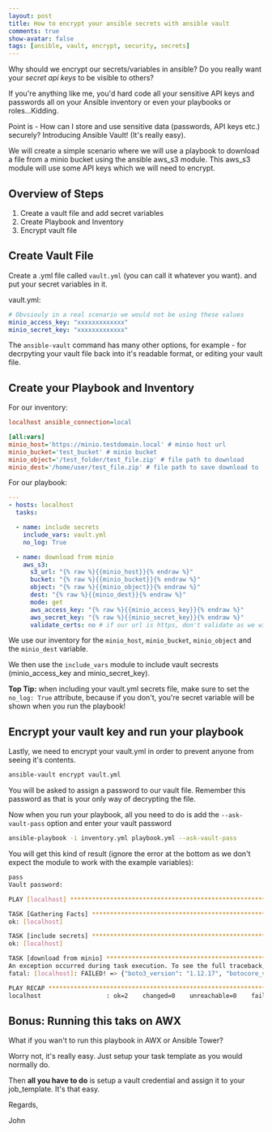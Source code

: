 ```yaml
---
layout: post
title: How to encrypt your ansible secrets with ansible vault
comments: true
show-avatar: false
tags: [ansible, vault, encrypt, security, secrets]
---
```


Why should we encrypt our secrets/variables in ansible? Do you really want your *secret api keys* to be visible to others? 

If you're anything like me, you'd hard code all your sensitive API keys 
and passwords all on your Ansible inventory or even your playbooks or roles...Kidding.

Point is - How can I store and use sensitive data (passwords, API keys etc.)
securely? Introducing Ansible Vault! (It's really easy).

We will create a simple scenario where we will use a playbook to download a file from a minio bucket using the ansible aws_s3 module. This aws_s3 module will use some API keys which we will need to encrypt.

## Overview of Steps

1. Create a vault file and add secret variables
2. Create Playbook and Inventory
3. Encrypt vault file

## Create Vault File

Create a .yml file called ```vault.yml``` (you can call it whatever you want).
and put your secret variables in it.

vault.yml:

```yaml
# Obvsiouly in a real scenario we would not be using these values
minio_access_key: "xxxxxxxxxxxxx"
minio_secret_key: "xxxxxxxxxxxxx"
```

The `ansible-vault` command has many other options, for example - for decrpyting your vault file back into it's readable format, or editing your vault file.

## Create your Playbook and Inventory

For our inventory:

```ini
localhost ansible_connection=local

[all:vars]
minio_host='https://minio.testdomain.local' # minio host url
minio_bucket='test_bucket' # minio bucket
minio_object='/test_folder/test_file.zip' # file path to download
minio_dest='/home/user/test_file.zip' # file path to save download to
```

For our playbook:

```yaml
---
- hosts: localhost
  tasks:

  - name: include secrets
    include_vars: vault.yml
    no_log: True

  - name: download from minio
    aws_s3:
      s3_url: "{% raw %}{{minio_host}}{% endraw %}"
      bucket: "{% raw %}{{minio_bucket}}{% endraw %}"
      object: "{% raw %}{{minio_object}}{% endraw %}"
      dest: "{% raw %}{{minio_dest}}{% endraw %}"
      mode: get
      aws_access_key: "{% raw %}{{minio_access_key}}{% endraw %}"
      aws_secret_key: "{% raw %}{{minio_secret_key}}{% endraw %}"
      validate_certs: no # if our url is https, don't validate as we will not provide SSL Cert
```

We use our inventory for the `minio_host`, `minio_bucket`, `minio_object` and the `minio_dest` variable.

We then use the `include_vars` module to include vault secrests (minio_access_key and minio_secret_key).

**Top Tip:** when including your vault.yml secrets file, make sure to set the `no_log: True` attribute, because if you don't, you're secret variable will be shown when you run the playbook!

## Encrypt your vault key and run your playbook

Lastly, we need to encrypt your vault.yml in order to prevent anyone from seeing it's contents.

```bash
ansible-vault encrypt vault.yml
```

You will be asked to assign a password to our vault file. Remember this password as that is your only way of decrypting the file.

Now when you run your playbook, all you need to do is add the `--ask-vault-pass` option and enter your vault password

```bash
ansible-playbook -i inventory.yml playbook.yml --ask-vault-pass
```

You will get this kind of result (ignore the error at the bottom as we don't expect the module to work with the example variables):

```bash
pass
Vault password:

PLAY [localhost] ************************************************************************************************************

TASK [Gathering Facts] ******************************************************************************************************
ok: [localhost]

TASK [include secrets] ******************************************************************************************************
ok: [localhost]

TASK [download from minio] **************************************************************************************************
An exception occurred during task execution. To see the full traceback, use -vvv. The error was: EndpointConnectionError: Could not connect to the endpoint URL: "https://minio.testdomain.local/test_bucket"
fatal: [localhost]: FAILED! => {"boto3_version": "1.12.17", "botocore_version": "1.15.17", "changed": false, "msg": "Invalid endpoint provided: Could not connect to the endpoint URL: \"https://minio.testdomain.local/test_bucket\""}

PLAY RECAP ******************************************************************************************************************
localhost                  : ok=2    changed=0    unreachable=0    failed=1    skipped=0    rescued=0    ignored=0   
```

## Bonus: Running this taks on AWX

What if you wan't to run this playbook in AWX or Ansible Tower?

Worry not, it's really easy. Just setup your task template as you would normally do.

Then **all you have to do** is setup a vault credential and assign it to your job_template. It's that easy.


Regards, 

John